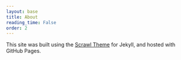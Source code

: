 ```yaml
---
layout: base
title: About
reading_time: False
order: 2
---
```


This site was built using the [Scrawl Theme](https://github.com/lightster/scrawl) for Jekyll, and hosted with GitHub Pages.
